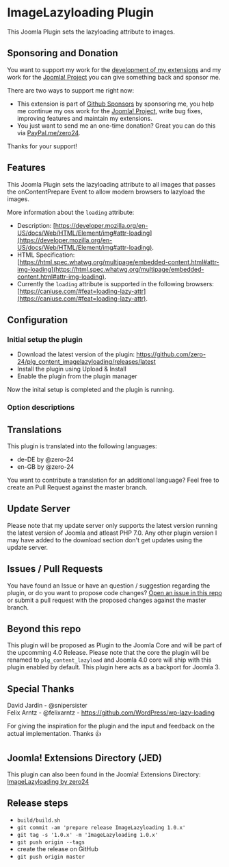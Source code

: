 # ImageLazyloading Plugin

This Joomla Plugin sets the lazyloading attribute to images.

## Sponsoring and Donation

You want to support my work for the [development of my extensions](https://extensions.joomla.org/profile/profile/details/200189/) and my work for the [Joomla! Project](https://volunteers.joomla.org/joomlers/248-tobias-zulauf) you can give something back and sponsor me.

There are two ways to support me right now:
- This extension is part of [Github Sponsors](https://github.com/sponsors/zero-24/) by sponsoring me, you help me continue my oss work for the [Joomla! Project](https://volunteers.joomla.org/joomlers/248-tobias-zulauf), write bug fixes, improving features and maintain my extensions.
- You just want to send me an one-time donation? Great you can do this via [PayPal.me/zero24](https://www.paypal.me/zero24).

Thanks for your support!

## Features

This Joomla Plugin sets the lazyloading attribute to all images that passes the onContentPrepare Event to allow modern browsers to lazyload the images.

More information about the `loading` attribute:
- Description: [https://developer.mozilla.org/en-US/docs/Web/HTML/Element/img#attr-loading](https://developer.mozilla.org/en-US/docs/Web/HTML/Element/img#attr-loading).
- HTML Specification: [https://html.spec.whatwg.org/multipage/embedded-content.html#attr-img-loading](https://html.spec.whatwg.org/multipage/embedded-content.html#attr-img-loading).
- Currently the `loading` attribute is supported in the following browsers: [https://caniuse.com/#feat=loading-lazy-attr](https://caniuse.com/#feat=loading-lazy-attr).


## Configuration

### Initial setup the plugin

- Download the latest version of the plugin: https://github.com/zero-24/plg_content_imagelazyloading/releases/latest
- Install the plugin using Upload & Install
- Enable the plugin from the plugin manager

Now the inital setup is completed and the plugin is running.

### Option descriptions

## Translations

This plugin is translated into the following languages:
- de-DE by @zero-24
- en-GB by @zero-24

You want to contribute a translation for an additional language? Feel free to create an Pull Request against the master branch.

## Update Server

Please note that my update server only supports the latest version running the latest version of Joomla and atleast PHP 7.0.
Any other plugin version I may have added to the download section don't get updates using the update server.

## Issues / Pull Requests

You have found an Issue or have an question / suggestion regarding the plugin, or do you want to propose code changes?
[Open an issue in this repo](https://github.com/zero-24/plg_content_imagelazyloading/issues/new) or submit a pull request with the proposed changes against the master branch.

## Beyond this repo

This plugin will be proposed as Plugin to the Joomla Core and will be part of the upcomming 4.0 Release. Please note that the core the plugin will be renamed to `plg_content_lazyload` and Joomla 4.0 core will ship with this plugin enabled by default. This plugin here acts as a backport for Joomla 3.

## Special Thanks

David Jardin - @snipersister<br>
Felix Arntz - @felixarntz - https://github.com/WordPress/wp-lazy-loading

For giving the inspiration for the plugin and the input and feedback on the actual implementation. Thanks :+1:

## Joomla! Extensions Directory (JED)

This plugin can also been found in the Joomla! Extensions Directory: [ImageLazyloading by zero24](https://extensions.joomla.org/extension/imagelazyloading/)

## Release steps

- `build/build.sh`
- `git commit -am 'prepare release ImageLazyloading 1.0.x'`
- `git tag -s '1.0.x' -m 'ImageLazyloading 1.0.x'`
- `git push origin --tags`
- create the release on GitHub
- `git push origin master`
